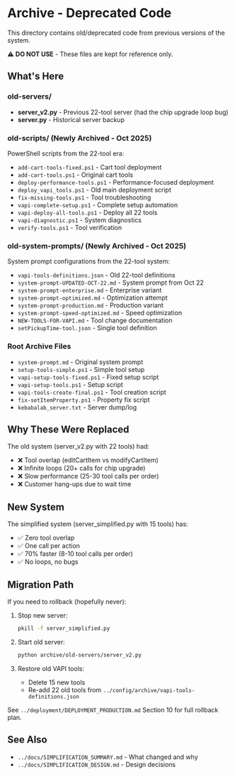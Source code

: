 # Archive - Deprecated Code

This directory contains old/deprecated code from previous versions of the system.

⚠️ **DO NOT USE** - These files are kept for reference only.

## What's Here

### old-servers/
- **server_v2.py** - Previous 22-tool server (had the chip upgrade loop bug)
- **server.py** - Historical server backup

### old-scripts/ (Newly Archived - Oct 2025)
PowerShell scripts from the 22-tool era:
- `add-cart-tools-fixed.ps1` - Cart tool deployment
- `add-cart-tools.ps1` - Original cart tools
- `deploy-performance-tools.ps1` - Performance-focused deployment
- `deploy_vapi_tools.ps1` - Old main deployment script
- `fix-missing-tools.ps1` - Tool troubleshooting
- `vapi-complete-setup.ps1` - Complete setup automation
- `vapi-deploy-all-tools.ps1` - Deploy all 22 tools
- `vapi-diagnostic.ps1` - System diagnostics
- `verify-tools.ps1` - Tool verification

### old-system-prompts/ (Newly Archived - Oct 2025)
System prompt configurations from the 22-tool system:
- `vapi-tools-definitions.json` - Old 22-tool definitions
- `system-prompt-UPDATED-OCT-22.md` - System prompt from Oct 22
- `system-prompt-enterprise.md` - Enterprise variant
- `system-prompt-optimized.md` - Optimization attempt
- `system-prompt-production.md` - Production variant
- `system-prompt-speed-optimized.md` - Speed optimization
- `NEW-TOOLS-FOR-VAPI.md` - Tool change documentation
- `setPickupTime-tool.json` - Single tool definition

### Root Archive Files
- `system-prompt.md` - Original system prompt
- `setup-tools-simple.ps1` - Simple tool setup
- `vapi-setup-tools-fixed.ps1` - Fixed setup script
- `vapi-setup-tools.ps1` - Setup script
- `vapi-tools-create-final.ps1` - Tool creation script
- `fix-setItemProperty.ps1` - Property fix script
- `kebabalab_server.txt` - Server dump/log

## Why These Were Replaced

The old system (server_v2.py with 22 tools) had:
- ❌ Tool overlap (editCartItem vs modifyCartItem)
- ❌ Infinite loops (20+ calls for chip upgrade)
- ❌ Slow performance (25-30 tool calls per order)
- ❌ Customer hang-ups due to wait time

## New System

The simplified system (server_simplified.py with 15 tools) has:
- ✅ Zero tool overlap
- ✅ One call per action
- ✅ 70% faster (8-10 tool calls per order)
- ✅ No loops, no bugs

## Migration Path

If you need to rollback (hopefully never):

1. Stop new server:
   ```bash
   pkill -f server_simplified.py
   ```

2. Start old server:
   ```bash
   python archive/old-servers/server_v2.py
   ```

3. Restore old VAPI tools:
   - Delete 15 new tools
   - Re-add 22 old tools from `../config/archive/vapi-tools-definitions.json`

See `../deployment/DEPLOYMENT_PRODUCTION.md` Section 10 for full rollback plan.

## See Also

- `../docs/SIMPLIFICATION_SUMMARY.md` - What changed and why
- `../docs/SIMPLIFICATION_DESIGN.md` - Design decisions
